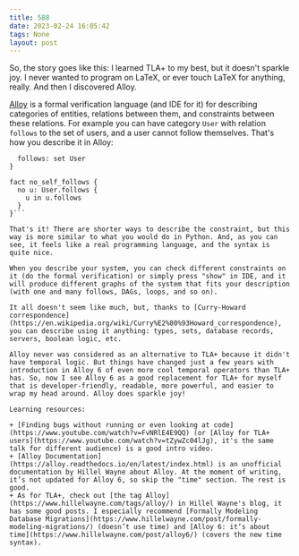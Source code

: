 ```yaml
---
title: 588
date: 2023-02-24 16:05:42
tags: None
layout: post
---
```


So, the story goes like this: I learned TLA+ to my best, but it doesn't sparkle joy. I never wanted to program on LaTeX, or ever touch LaTeX for anything, really. And then I discovered Alloy.

[Alloy](https://en.wikipedia.org/wiki/Alloy_(specification_language)) is a formal verification language (and IDE for it) for describing categories of entities, relations between them, and constraints between these relations. For example you can have category `User` with relation `follows` to the set of users, and a user cannot follow themselves. That's how you describe it in Alloy:

```sig User {
  follows: set User
}

fact no_self_follows {
  no u: User.follows {
    u in u.follows
  }
}```

That's it! There are shorter ways to describe the constraint, but this way is more similar to what you would do in Python. And, as you can see, it feels like a real programming language, and the syntax is quite nice.

When you describe your system, you can check different constraints on it (do the formal verification) or simply press "show" in IDE, and it will produce different graphs of the system that fits your description (with one and many follows, DAGs, loops, and so on).

It all doesn't seem like much, but, thanks to [Curry-Howard correspondence](https://en.wikipedia.org/wiki/Curry%E2%80%93Howard_correspondence), you can describe using it anything: types, sets, database records, servers, boolean logic, etc.

Alloy never was considered as an alternative to TLA+ because it didn't have temporal logic. But things have changed just a few years with introduction in Alloy 6 of even more cool temporal operators than TLA+ has. So, now I see Alloy 6 as a good replacement for TLA+ for myself that is developer-friendly, readable, more powerful, and easier to wrap my head around. Alloy does sparkle joy!

Learning resources:

+ [Finding bugs without running or even looking at code](https://www.youtube.com/watch?v=FvNRlE4E9QQ) (or [Alloy for TLA+ users](https://www.youtube.com/watch?v=tZywZc04lJg), it's the same talk for different audience) is a good intro video.
+ [Alloy Documentation](https://alloy.readthedocs.io/en/latest/index.html) is an unofficial documentation by Hillel Wayne about Alloy. At the moment of writing, it’s not updated for Alloy 6, so skip the "time" section. The rest is good.
+ As for TLA+, check out [the tag Alloy](https://www.hillelwayne.com/tags/alloy/) in Hillel Wayne's blog, it has some good posts. I especially recommend [Formally Modeling Database Migrations](https://www.hillelwayne.com/post/formally-modeling-migrations/) (doesn’t use time) and [Alloy 6: it’s about time](https://www.hillelwayne.com/post/alloy6/) (covers the new time syntax).
